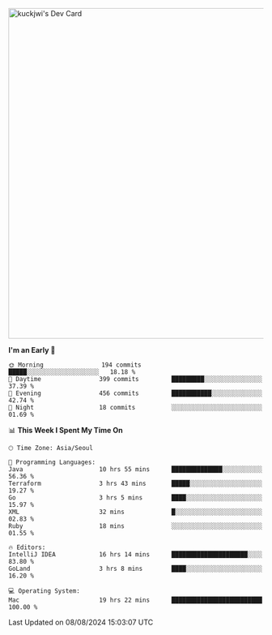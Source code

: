 <a href="https://app.daily.dev/kuckhwancho"><img src="https://api.daily.dev/devcards/v2/efef39c8028947428b3c0b486b9cd9b6.png?r=iz2&type=wide" width="652" alt="kuckjwi's Dev Card"/></a>

<!--START_SECTION:waka-->
**I'm an Early 🐤** 

```text
🌞 Morning                194 commits         █████░░░░░░░░░░░░░░░░░░░░   18.18 % 
🌆 Daytime                399 commits         █████████░░░░░░░░░░░░░░░░   37.39 % 
🌃 Evening                456 commits         ███████████░░░░░░░░░░░░░░   42.74 % 
🌙 Night                  18 commits          ░░░░░░░░░░░░░░░░░░░░░░░░░   01.69 % 
```


📊 **This Week I Spent My Time On** 

```text
🕑︎ Time Zone: Asia/Seoul

💬 Programming Languages: 
Java                     10 hrs 55 mins      ██████████████░░░░░░░░░░░   56.36 % 
Terraform                3 hrs 43 mins       █████░░░░░░░░░░░░░░░░░░░░   19.27 % 
Go                       3 hrs 5 mins        ████░░░░░░░░░░░░░░░░░░░░░   15.97 % 
XML                      32 mins             █░░░░░░░░░░░░░░░░░░░░░░░░   02.83 % 
Ruby                     18 mins             ░░░░░░░░░░░░░░░░░░░░░░░░░   01.55 % 

🔥 Editors: 
IntelliJ IDEA            16 hrs 14 mins      █████████████████████░░░░   83.80 % 
GoLand                   3 hrs 8 mins        ████░░░░░░░░░░░░░░░░░░░░░   16.20 % 

💻 Operating System: 
Mac                      19 hrs 22 mins      █████████████████████████   100.00 % 
```


 Last Updated on 08/08/2024 15:03:07 UTC
<!--END_SECTION:waka-->

